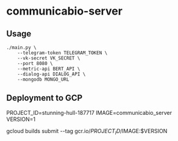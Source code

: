 # communicabio-server

## Usage

```shell
./main.py \
    --telegram-token TELEGRAM_TOKEN \
    --vk-secret VK_SECRET \
    --port 8080 \
    --metric-api BERT_API \
    --dialog-api DIALOG_API \
    --mongodb MONGO_URL
```


## Deployment to GCP

PROJECT_ID=stunning-hull-187717
IMAGE=communicabio_server
VERSION=1

gcloud builds submit --tag gcr.io/$PROJECT_ID/$IMAGE:$VERSION
